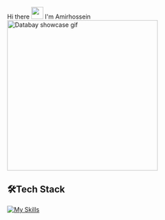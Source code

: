 Hi there <img src="https://media.giphy.com/media/hvRJCLFzcasrR4ia7z/giphy.gif" width="28"> I'm Amirhossein<br>
<img src="https://user-images.githubusercontent.com/84338957/187644063-b9b899a6-8ce8-4553-a9ae-d35a7d5ca7b1.gif" alt="Databay showcase gif" title="Databay showcase gif" width=auto height=350px/>


🛠️Tech Stack
---
[![My Skills](https://skillicons.dev/icons?i=python,django,flask,docker,html,css,js,mongodb,postgresql)](https://skillicons.dev)


<!--
**amirfarahani0978/amirfarahani0978** is a ✨ _special_ ✨ repository because its `README.md` (this file) appears on your GitHub profile.
Here are some ideas to get you started:
🔭 I’m currently working on ...
👯 I’m looking to collaborate on ...
🤔 I’m looking for help with ...
💬 Ask me about ...
📫 How to reach me: https://www.linkedin.com/in/amirhossein-hassani-912337238/
😄 Pronouns: ...
⚡ Fun fact: ...
📫 How to reach me: https://www.linkedin.com/in/amirhossein-hassani-912337238/
<p align="center">
  🌱 I’m currently learning Django
</p>
![image](https://img.shields.io/badge/Python-fce03d?style=for-the-badge&logo=Python&logoColor=blue)
![image](https://img.shields.io/badge/Django-143601?style=for-the-badge&logo=Django&logoColor=blue)
![image](https://img.shields.io/badge/Flask-050505?style=for-the-badge&logo=flask&logoColor=green)
![image](https://img.shields.io/badge/C%2B%2B-105201?style=for-the-badge&logo=c%2B%2B&logoColor=blue)
![image](https://img.shields.io/badge/Docker-7003ff?style=for-the-badge&logo=docker&logoColor=white)
![image](https://img.shields.io/badge/HTML5-ff6a00?style=for-the-badge&logo=Html5&logoColor=white)
![image](https://img.shields.io/badge/CSS-1e7cd9?style=for-the-badge&logo=css3&logoColor=white)
![image](https://img.shields.io/badge/MongoDB-454B1B?style=for-the-badge&logo=mongodb&logoColor=white)
![image](https://img.shields.io/badge/PostgreSQL-033566?style=for-the-badge&logo=postgresql&logoColor=white)
-->

